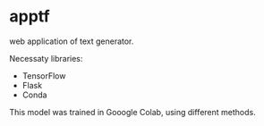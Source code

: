 # apptf
web application of text generator.

Necessaty libraries:
- TensorFlow
- Flask
- Conda

This model was trained in Gooogle Colab, using different methods.
